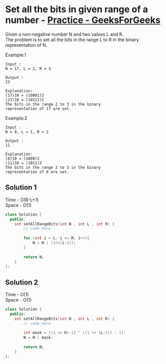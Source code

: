 # Set all the bits in given range of a number - [Practice - GeeksForGeeks](https://practice.geeksforgeeks.org/problems/set-all-the-bits-in-given-range-of-a-number4538/1)

Given a non-negative number N and two values L and R. <br>
The problem is to set all the bits in the range L to R in the binary representation of N.


Example:1
```
Input :
N = 17, L = 2, R = 3 

Output :
23

Explanation:
(17)10 = (10001)2
(23)10 = (10111)2
The bits in the range 2 to 3 in the binary
representation of 17 are set.
```
Example:2
```
Input :
N = 8, L = 1, R = 2 

Output :
11

Explanation:
(8)10 = (1000)2
(11)10 = (1011)2
The bits in the range 2 to 3 in the binary
representation of 8 are set.
```

## Solution 1  

Time - O(R-L+1)<br>
Space - O(1)

```cpp
class Solution {
  public:
    int setAllRangeBits(int N , int L , int R) {
        // code here
       
        for (int i = L; i <= R; i++){
            N = N | (1<<(i-1));
        }
        
        return N;
    }
};
```

## Solution 2 

Time - O(1)<br>
Space - O(1)

```cpp
class Solution {
  public:
    int setAllRangeBits(int N , int L , int R) {
        // code here
        
        int mask = ((1 << R)-1) ^ ((1 << (L-1)) - 1);
        N = N | mask;        
        
        return N;
    }
};
```